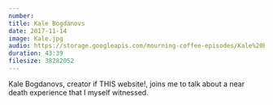 ```yaml
---
number: 
title: Kale Bogdanovs
date: 2017-11-14
image: Kale.jpg
audio: https://storage.googleapis.com/mourning-coffee-episodes/Kale%20Bogdanovs%20Release.mp3
duration: 43:39
filesize: 38282052
---
```


Kale Bogdanovs, creator if THIS website!, joins me to talk about a near death experience that I myself witnessed.
